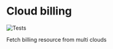 # Cloud billing
![Tests](https://github.com/Visionary-Future/cloud-billing/actions/workflows/pytest.yml/badge.svg)

Fetch billing resource from multi clouds
